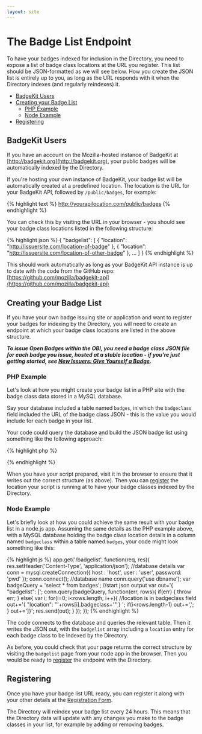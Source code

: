 ```yaml
---
layout: site
---
```


# The Badge List Endpoint

To have your badges indexed for inclusion in the Directory, you need to expose a list of badge class locations at the URL you register. This list should be JSON-formatted as we will see below. How you create the JSON list is entirely up to you, as long as the URL responds with it when the Directory indexes (and regularly reindexes) it.

* [BadgeKit Users](#badgekit)
* [Creating your Badge List](#creating)
	* [PHP Example](#php-example)
	* [Node Example](#node-example)
* [Registering](#register)

<a name="badgekit"></a>
## BadgeKit Users

If you have an account on the Mozilla-hosted instance of BadgeKit at [http://badgekit.org](http://badgekit.org), your public badges will be automatically indexed by the Directory.

If you're hosting your own instance of BadgeKit, your badge list will be automatically created at a predefined location. The location is the URL for your BadgeKit API, followed by `/public/badges`, for example:

{% highlight text %}
http://yourapilocation.com/public/badges
{% endhighlight %}

You can check this by visiting the URL in your browser - you should see your badge class locations listed in the following structure:

{% highlight json %}
{
    "badgelist": [
    {
        "location": "http://issuersite.com/location-of-badge"
    }, {
        "location": "http://issuersite.com/location-of-other-badge"
    },
    ...
    ]
}
{% endhighlight %}

This should work automatically as long as your BadgeKit API instance is up to date with the code from the GitHub repo: [https://github.com/mozilla/badgekit-api](https://github.com/mozilla/badgekit-api)

<a name="creating"></a>
## Creating your Badge List

If you have your own badge issuing site or application and want to register your badges for indexing by the Directory, you will need to create an endpoint at which your badge class locations are listed in the above structure.

___To issue Open Badges within the OBI, you need a badge class JSON file for each badge you issue, hosted at a stable location - if you're just getting started, see [New Issuers: Give Yourself a Badge](https://github.com/mozilla/openbadges/wiki/New-Issuers:-Give-Yourself-a-Badge).___

<a name="php-example"></a>
### PHP Example

Let's look at how you might create your badge list in a PHP site with the badge class data stored in a MySQL database.

Say your database included a table named `badges`, in which the `badgeclass` field included the URL of the badge class JSON - this is the value you would include for each badge in your list.

Your code could query the database and build the JSON badge list using something like the following approach:

{% highlight php %}
<?php
//include your hostname, username, password and database name
$conn=mysqli_connect("host", "user", "pwd", "dbname");

//query the table with the badge class locations in it
$result = mysqli_query($conn, "SELECT * from badges");

//send json
header('Content-Type: application/json');

//start to write the JSON
echo '{ "badgelist":[';

//iterate through the badges
$first = true;
while($row=mysqli_fetch_array($result)){
	if($first) {
		$first = false;
	} else {
		echo ',';
	}
	//write the badge class location out
	echo '{ "location": "'.$row['badgeclass'].'" }';
}
echo ']}';

mysqli_close($db);
?>
{% endhighlight %}

When you have your script prepared, visit it in the browser to ensure that it writes out the correct structure (as above). Then you can [register](#register) the location your script is running at to have your badge classes indexed by the Directory.

<a name="node-example"></a>
### Node Example

Let's briefly look at how you could achieve the same result with your badge list in a node.js app. Assuming the same details as the PHP example above, with a MySQL database holding the badge class location details in a column named `badgeclass` within a table named `badges`, your code might look something like this:

{% highlight js %}
app.get('/badgelist', function(req, res){
	res.setHeader('Content-Type', 'application/json');
	//database details
	var conn =  mysql.createConnection({
		host : 'host',
		user : 'user',
		password: 'pwd'
		});
	conn.connect();
	//database name
	conn.query('use dbname');
	var badgeQuery = 'select * from badges';
	//start json output
	var out='{ "badgelist": [';
	conn.query(badgeQuery, function(err, rows){
	if(err)	{
		throw err;
	}
	else{ 
		var i;
		for(i=0; i<rows.length; i++){ 
			//location is in badgeclass field
			out+='{ "location": "'+rows[i].badgeclass+'" } ';
			if(i<rows.length-1) out+=',';
			}
		out+=']}';
		res.send(out);
		}
	});
});
{% endhighlight %}

The code connects to the database and queries the relevant table. Then it writes the JSON out, with the `badgelist` array including a `location` entry for each badge class to be indexed by the Directory.

As before, you could check that your page returns the correct structure by visiting the `badgelist` page from your node app in the browser. Then you would be ready to [register](#register) the endpoint with the Directory.

<a name="register"></a>
## Registering

Once you have your badge list URL ready, you can register it along with your other details at the [Registration Form](/openbadges-directory/add-badges#registration-form).

The Directory will reindex your badge list every 24 hours. This means that the Directory data will update with any changes you make to the badge classes in your list, for example by adding or removing badges.

